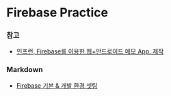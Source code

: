 # Firebase Practice

### 참고
- [인프런, Firebase를 이용한 웹+안드로이드 메모 App. 제작](https://www.inflearn.com/course/%ED%8C%8C%EC%9D%B4%EC%96%B4%EB%B2%A0%EC%9D%B4%EC%8A%A4-%EA%B0%95%EC%A2%8C-%EC%9B%B9-%EC%96%B4%ED%94%8C%EB%A6%AC%EC%BC%80%EC%9D%B4%EC%85%98/)

### Markdown
- [Firebase 기본 & 개발 환경 셋팅](./markdown/firebase_1.md)